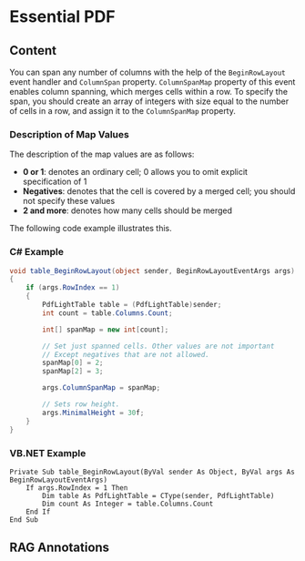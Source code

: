 <!--
source: image
domain: syncfusion-sdk
task: pdf-ocr-to-markdown
language: en (keep original; do not translate)
source_filename: page_357.jpeg
document_name: pdf
page_number: 357
page_id: pdf#page_357
product: Syncfusion Winforms
version: 11.4.0.26
timestamp: 2025-08-09T07:45:58Z
fidelity: lossless
-->

# Essential PDF

## Content

You can span any number of columns with the help of the `BeginRowLayout` event handler and `ColumnSpan` property. `ColumnSpanMap` property of this event enables column spanning, which merges cells within a row. To specify the span, you should create an array of integers with size equal to the number of cells in a row, and assign it to the `ColumnSpanMap` property.

### Description of Map Values

The description of the map values are as follows:

- **0 or 1**: denotes an ordinary cell; 0 allows you to omit explicit specification of 1
- **Negatives**: denotes that the cell is covered by a merged cell; you should not specify these values
- **2 and more**: denotes how many cells should be merged

The following code example illustrates this.

### C# Example

```csharp
void table_BeginRowLayout(object sender, BeginRowLayoutEventArgs args)
{
    if (args.RowIndex == 1)
    {
        PdfLightTable table = (PdfLightTable)sender;
        int count = table.Columns.Count;

        int[] spanMap = new int[count];

        // Set just spanned cells. Other values are not important
        // Except negatives that are not allowed.
        spanMap[0] = 2;
        spanMap[2] = 3;

        args.ColumnSpanMap = spanMap;

        // Sets row height.
        args.MinimalHeight = 30f;
    }
}
```

### VB.NET Example

```vb.net
Private Sub table_BeginRowLayout(ByVal sender As Object, ByVal args As BeginRowLayoutEventArgs)
    If args.RowIndex = 1 Then
        Dim table As PdfLightTable = CType(sender, PdfLightTable)
        Dim count As Integer = table.Columns.Count
    End If
End Sub
```

## RAG Annotations

<!-- tags: [Syncfusion, Winforms,Essential PDF, BeginRowLayout, ColumnSpan, ColumnSpanMap] keywords: [column spanning, cells, row, event handler, map values, merging cells, array of integers, size, number of cells, specifying span, ordinary cell, covered cell, merged cell, negative values, row height, minimal height] -->